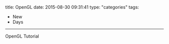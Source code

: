 title: OpenGL
date: 2015-08-30 09:31:41
type: "categories"
tags:
- New
- Days
---

OpenGL Tutorial


